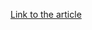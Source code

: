 [Link to the article](https://www.infostealers.com/report/infostealers-weekly-report-2024-10-28-2024-11-04/)
